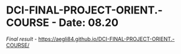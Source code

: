 # DCI-FINAL-PROJECT-ORIENT.-COURSE - Date: 08.20

*Final result* - https://aegli84.github.io/DCI-FINAL-PROJECT-ORIENT.-COURSE/
